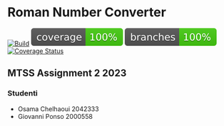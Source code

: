 # Roman Number Converter

[![Build](https://github.com/sass0lino/MTSS-Assignment-2/actions/workflows/build.yml/badge.svg)](https://github.com/sass0lino/MTSS-Assignment-2/actions/workflows/build.yml)
![coverage](.github/badges/jacoco.svg)
![branches_coveralls](.github/badges/branches.svg)
[![Coverage Status](https://coveralls.io/repos/github/sass0lino/MTSS-Assignment-2/badge.svg?branch=master)](https://coveralls.io/github/sass0lino/MTSS-Assignment-2?branch=master)

## MTSS Assignment 2 2023

### Studenti

- Osama Chelhaoui 2042333
- Giovanni Ponso 2000558